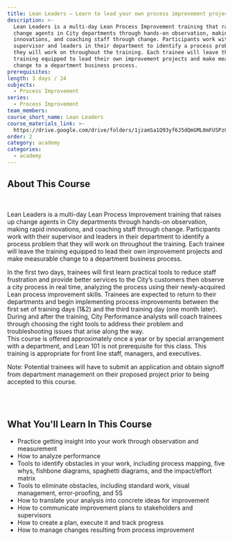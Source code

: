 ```yaml
---
title: Lean Leaders – Learn to lead your own process improvement project
description: >-
  Lean Leaders is a multi-day Lean Process Improvement training that raises up
  change agents in City departments through hands-on observation, making rapid
  innovations, and coaching staff through change. Participants work with their
  supervisor and leaders in their department to identify a process problem that
  they will work on throughout the training. Each trainee will leave the
  training equipped to lead their own improvement projects and make measurable
  change to a department business process.
prerequisites:
length: 3 days / 24
subjects:
  - Process Improvement
series:
  - Process Improvement
team_members:
course_short_name: Lean Leaders
course_materials_link: >-
  https://drive.google.com/drive/folders/1jzamSa1Q93yf6J5dQmGML0mFUSPzGfsv?usp=sharing
order: 2
category: academy
categories:
  - academy
---
```


## About This Course

&nbsp;

Lean Leaders is a multi-day Lean Process Improvement training that raises up change agents in City departments through hands-on observation, making rapid innovations, and coaching staff through change. Participants work with their supervisor and leaders in their department to identify a process problem that they will work on throughout the training. Each trainee will leave the training equipped to lead their own improvement projects and make measurable change to a department business process.

In the first two days, trainees will first learn practical tools to reduce staff frustration and provide better services to the City’s customers then observe a city process in real time, analyzing the process using their newly-acquired Lean process improvement skills. Trainees are expected to return to their departments and begin implementing process improvements between the first set of training days (1&2) and the third training day (one month later). During and after the training, City Performance analysts will coach trainees through choosing the right tools to address their problem and troubleshooting issues that arise along the way.&nbsp;<br>This course is offered approximately once a year or by special arrangement with a department, and Lean 101 is not prerequisite for this class. This training is appropriate for front line staff, managers, and executives.&nbsp;

Note: Potential trainees will have to submit an application and obtain signoff from department management on their proposed project prior to being accepted to this course.&nbsp;<br>&nbsp;

&nbsp;

## What You'll Learn In This Course

* Practice getting insight into your work through observation and measurement
* How to analyze performance
* Tools to identify obstacles in your work, including process mapping, five whys, fishbone diagrams, spaghetti diagrams, and the impact/effort matrix
* Tools to eliminate obstacles, including standard work, visual management, error-proofing, and 5S
* How to translate your analysis into concrete ideas for improvement
* How to communicate improvement plans to stakeholders and supervisors
* How to create a plan, execute it and track progress
* How to manage changes resulting from process improvement<br>&nbsp;